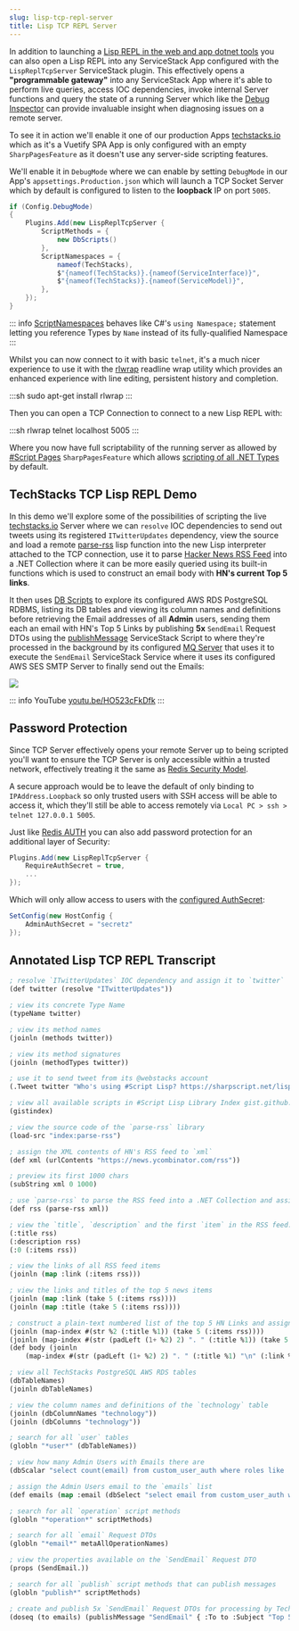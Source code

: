 ```yaml
---
slug: lisp-tcp-repl-server
title: Lisp TCP REPL Server
---
```


In addition to launching a [Lisp REPL in the web and app dotnet tools](/dotnet-tool#lisp-repl) you can also open a Lisp REPL into any 
ServiceStack App configured with the `LispReplTcpServer` ServiceStack plugin. This effectively opens a **"programmable gateway"** into any 
ServiceStack App where it's able to perform live queries, access IOC dependencies, invoke internal Server functions and query
the state of a running Server which like the [Debug Inspector](/debugging#debug-inspector) 
can provide invaluable insight when diagnosing issues on a remote server.

To see it in action we'll enable it one of our production Apps [techstacks.io](https://techstacks.io) which as it's a 
Vuetify SPA App is only configured with an empty `SharpPagesFeature` as it doesn't use any server-side scripting features.

We'll enable it in `DebugMode` where we can enable by setting `DebugMode` in our App's `appsettings.Production.json` 
which will launch a TCP Socket Server which by default is configured to listen to the **loopback** IP on port `5005`.

```csharp
if (Config.DebugMode)
{
    Plugins.Add(new LispReplTcpServer {
        ScriptMethods = {
            new DbScripts()
        },
        ScriptNamespaces = {
            nameof(TechStacks),
            $"{nameof(TechStacks)}.{nameof(ServiceInterface)}",
            $"{nameof(TechStacks)}.{nameof(ServiceModel)}",
        },
    });
}
```

::: info
[ScriptNamespaces](https://sharpscript.net/docs/script-net#type-resolution) behaves like C#'s `using Namespace;` statement letting you reference Types by `Name` instead of its fully-qualified Namespace
:::

Whilst you can now connect to it with basic `telnet`, it's a much nicer experience to use it with the [rlwrap](https://linux.die.net/man/1/rlwrap)
readline wrap utility which provides an enhanced experience with line editing, persistent history and completion.

:::sh
sudo apt-get install rlwrap
:::

Then you can open a TCP Connection to connect to a new Lisp REPL with:

:::sh
rlwrap telnet localhost 5005
:::

Where you now have full scriptability of the running server as allowed by [#Script Pages](https://sharpscript.net/docs/script-pages) `SharpPagesFeature` which
allows [scripting of all .NET Types](https://sharpscript.net/docs/script-net#allowscriptingofalltypes) by default. 

## TechStacks TCP Lisp REPL Demo

In this demo we'll explore some of the possibilities of scripting the live [techstacks.io](https://techstacks.io) Server where we can 
`resolve` IOC dependencies to send out tweets using its registered `ITwitterUpdates` dependency, view the source and load a remote 
[parse-rss](https://gist.github.com/gistlyn/3624b0373904cfb2fc7bb3c2cb9dc1a3) lisp function into the new Lisp interpreter attached to the TCP connection, 
use it to parse [Hacker News RSS Feed](https://news.ycombinator.com/rss) into a .NET Collection where it can be more easily queried using its built-in functions
which is used to construct an email body with **HN's current Top 5 links**. 

It then uses [DB Scripts](https://sharpscript.net/docs/db-scripts) to explore its configured AWS RDS PostgreSQL RDBMS, listing its DB tables and viewing its 
column names and definitions before retrieving the Email addresses of all **Admin** users, sending them each an email with HN's Top 5 Links by 
publishing **5x** `SendEmail` Request DTOs using the [publishMessage](https://sharpscript.net/docs/servicestack-scripts#publishmessage) ServiceStack Script to where 
they're processed in the background by its configured [MQ Server](/messaging) that uses it to execute the 
`SendEmail` ServiceStack Service where it uses its configured AWS SES SMTP Server to finally send out the Emails:

[![](https://raw.githubusercontent.com/ServiceStack/docs/master/docs/images/sharpscript/lisp-tcp-repl.gif)](https://youtu.be/HO523cFkDfk)

::: info YouTube
[youtu.be/HO523cFkDfk](https://youtu.be/HO523cFkDfk)
:::

## Password Protection 

Since TCP Server effectively opens your remote Server up to being scripted you'll want to ensure the TCP Server is only accessible
within a trusted network, effectively treating it the same as [Redis Security Model](https://redis.io/topics/security).

A secure approach would be to leave the default of only binding to `IPAddress.Loopback` so only trusted users with SSH access will 
be able to access it, which they'll still be able to access remotely via `Local PC > ssh > telnet 127.0.0.1 5005`.

Just like [Redis AUTH](https://redis.io/commands/auth) you can also add password protection for an additional layer of Security:

```csharp
Plugins.Add(new LispReplTcpServer {
    RequireAuthSecret = true,
    ...
});
```

Which will only allow access to users with the [configured AuthSecret](/debugging#authsecret):

```csharp
SetConfig(new HostConfig { 
    AdminAuthSecret = "secretz" 
});
```

## Annotated Lisp TCP REPL Transcript

```lisp
; resolve `ITwitterUpdates` IOC dependency and assign it to `twitter`
(def twitter (resolve "ITwitterUpdates"))

; view its concrete Type Name
(typeName twitter)

; view its method names 
(joinln (methods twitter))

; view its method signatures 
(joinln (methodTypes twitter))

; use it to send tweet from its @webstacks account
(.Tweet twitter "Who's using #Script Lisp? https://sharpscript.net/lisp")

; view all available scripts in #Script Lisp Library Index gist.github.com/3624b0373904cfb2fc7bb3c2cb9dc1a3
(gistindex)

; view the source code of the `parse-rss` library
(load-src "index:parse-rss")

; assign the XML contents of HN's RSS feed to `xml`
(def xml (urlContents "https://news.ycombinator.com/rss"))

; preview its first 1000 chars
(subString xml 0 1000)

; use `parse-rss` to parse the RSS feed into a .NET Collection and assign it to `rss`
(def rss (parse-rss xml))

; view the `title`, `description` and the first `item` in the RSS feed:
(:title rss)
(:description rss)
(:0 (:items rss))

; view the links of all RSS feed items
(joinln (map :link (:items rss)))

; view the links and titles of the top 5 news items
(joinln (map :link (take 5 (:items rss))))
(joinln (map :title (take 5 (:items rss))))

; construct a plain-text numbered list of the top 5 HN Links and assign it to `body`
(joinln (map-index #(str %2 (:title %1)) (take 5 (:items rss))))
(joinln (map-index #(str (padLeft (1+ %2) 2) ". " (:title %1)) (take 5 (:items rss))))
(def body (joinln 
    (map-index #(str (padLeft (1+ %2) 2) ". " (:title %1) "\n" (:link %1) "\n") (take 5 (:items rss)))))

; view all TechStacks PostgreSQL AWS RDS tables
(dbTableNames)
(joinln dbTableNames)

; view the column names and definitions of the `technology` table
(joinln (dbColumnNames "technology"))
(joinln (dbColumns "technology"))

; search for all `user` tables
(globln "*user*" (dbTableNames))

; view how many Admin Users with Emails there are
(dbScalar "select count(email) from custom_user_auth where roles like '%Admin%'")

; assign the Admin Users email to the `emails` list
(def emails (map :email (dbSelect "select email from custom_user_auth where roles like '%Admin%'")))

; search for all `operation` script methods
(globln "*operation*" scriptMethods)

; search for all `email` Request DTOs
(globln "*email*" metaAllOperationNames)

; view the properties available on the `SendEmail` Request DTO
(props (SendEmail.))

; search for all `publish` script methods that can publish messages
(globln "publish*" scriptMethods)

; create and publish 5x `SendEmail` Request DTOs for processing by TechStacks configured MQ Server
(doseq (to emails) (publishMessage "SendEmail" { :To to :Subject "Top 5 HN Links" :Body body }))
```
